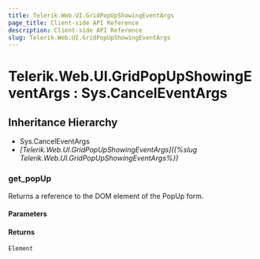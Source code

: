 ```yaml
---
title: Telerik.Web.UI.GridPopUpShowingEventArgs
page_title: Client-side API Reference
description: Client-side API Reference
slug: Telerik.Web.UI.GridPopUpShowingEventArgs
---
```


# Telerik.Web.UI.GridPopUpShowingEventArgs : Sys.CancelEventArgs 

## Inheritance Hierarchy

* Sys.CancelEventArgs
* *[Telerik.Web.UI.GridPopUpShowingEventArgs]({%slug Telerik.Web.UI.GridPopUpShowingEventArgs%})*

###  get_popUp

Returns a reference to the DOM element of the PopUp form.

#### Parameters

#### Returns

`Element` 


